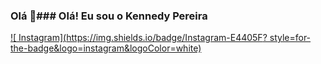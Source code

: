 ### Olá 👋### Olá! Eu sou o Kennedy Pereira 
[![ Instagram](https://img.shields.io/badge/Instagram-E4405F? style=for-the-badge&logo=instagram&logoColor=white)](https://www.instagram.com/_kennedydossantos_)
